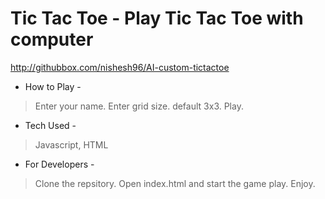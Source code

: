 # Tic Tac Toe - Play Tic Tac Toe with computer

http://githubbox.com/nishesh96/AI-custom-tictactoe

- How to Play - 
> Enter your name.
> Enter grid size. default 3x3.
> Play.


- Tech Used - 
> Javascript, HTML

- For Developers -
> Clone the repsitory.
> Open index.html and start the game play. Enjoy.









